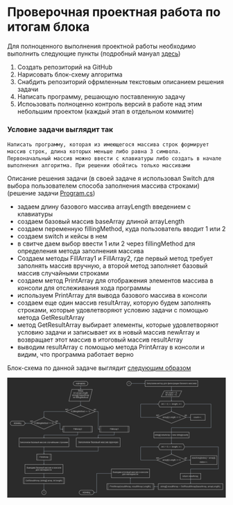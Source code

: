 # Проверочная проектная работа по итогам блока
Для полноценного выполнения проектной работы необходимо выполнить следующие пункты (подробный мануал [здесь](https://gbcdn.mrgcdn.ru/uploads/asset/4312773/attachment/ed8c1f2c15da325114976e1c313ef5f8.png))
1. Создать репозиторий на GitHub
2. Нарисовать блок-схему алгоритма
3. Снабдить репозиторий офрмленным текстовым описанием решения задачи
4. Написать программу, решающую поставленную задачу
5. Испоьзовать полноценно контроль версий в работе над этим небольшим проектом (каждый этап в отдельном коммите)

### Условие задачи выглядит так
    Написать программу, которая из имеющегося массива строк формирует массив строк, длина которых меньше либо равна 3 символа.
    Первоначальный массив можно ввести с клавиатуры либо создать в начале выполнения алгоритма. При решении обойтись только массивами
Описание решения задачи (в своей задаче я использовал Switch для выбора пользователем способа заполнения массива строками) (решение задачи [Program.cs](./Program.cs))
+ задаем длину базового массива arrayLength введением с клавиатуры
+ создаем базовый массив baseArray длиной arrayLength
+ создаем переменную fillingMethod, куда пользователь вводит 1 или 2
+ создаем switch и кейсы в нем
+ в свитче даем выбор ввести 1 или 2 через fillingMethod для определения метода заполнения массива
+ Создаем методы FillArray1 и FillArray2, где первый метод требует заполнять массив вручную, а второй метод заполняет базовый массив случайными строками
+ создаем метод PrintArray для отображения элементов массива в консоли для отслеживания хода программы
+ используем PrintArray для вывода базового массива в консоли
+ создаем еще один массив resultArray, которую будем заполнять строками, которые удовлетворяют условию задачи с помощью метода GetResultArray
+ метод GetResultArray выбирает элементы, которые удовлетворяют условию задачи и записывает их в новый массив newArray и возвращает этот массив в итоговый массив resultArray
+ выводим resultArray с помощью метода PrintArray в консоли и видим, что программа работает верно

Блок-схема по данной задаче выглядит [следующим образом](./%D0%91%D0%BB%D0%BE%D0%BA-%D1%81%D1%85%D0%B5%D0%BC%D0%B0%20%D0%B8%D1%82%D0%BE%D0%B3%D0%BE%D0%B2%D0%BE%D0%B9%20%D0%B7%D0%B0%D0%B4%D0%B0%D1%87%D0%B8.png)

![Блок-схема](/%D0%91%D0%BB%D0%BE%D0%BA-%D1%81%D1%85%D0%B5%D0%BC%D0%B0%20%D0%B8%D1%82%D0%BE%D0%B3%D0%BE%D0%B2%D0%BE%D0%B9%20%D0%B7%D0%B0%D0%B4%D0%B0%D1%87%D0%B8.png)